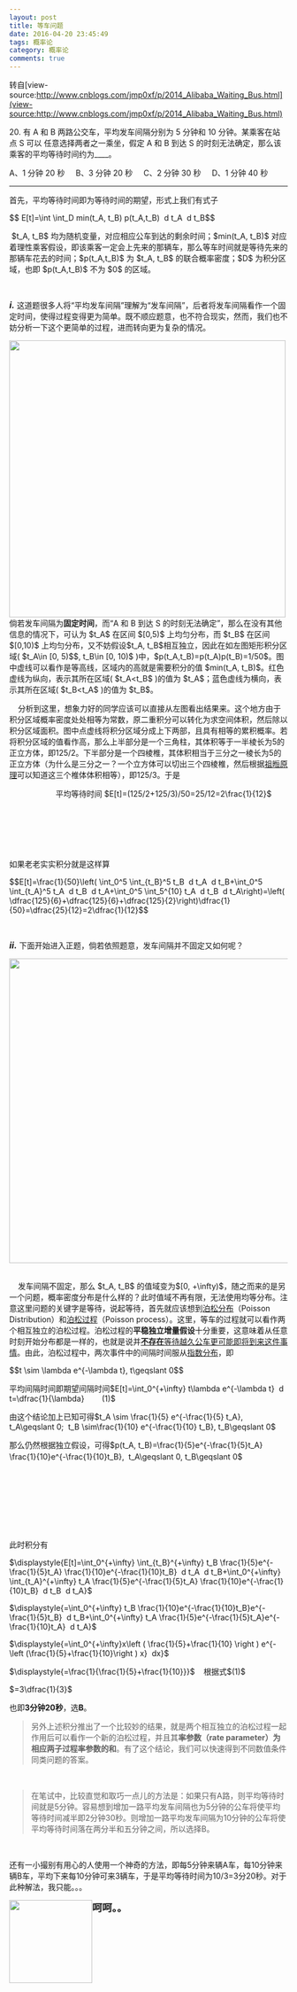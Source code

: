 ```yaml
---
layout: post
title: 等车问题
date: 2016-04-20 23:45:49
tags: 概率论
category: 概率论
comments: true
---
```



转自[view-source:http://www.cnblogs.com/jmp0xf/p/2014_Alibaba_Waiting_Bus.html](view-source:http://www.cnblogs.com/jmp0xf/p/2014_Alibaba_Waiting_Bus.html)

<p>20. 有 A 和 B 两路公交车，平均发车间隔分别为 5 分钟和 10 分钟。某乘客在站点 S 可以 任意选择两者之一乘坐，假定 A 和 B 到达 S 的时刻无法确定，那么该乘客的平均等待时间约为____。</p>
<p>A、1 分钟 20 秒 &nbsp; &nbsp; B、3 分钟 20 秒 &nbsp; &nbsp; C、2 分钟 30 秒 &nbsp; &nbsp; D、1 分钟 40 秒</p>
<hr />
<p>首先，平均等待时间即为等待时间的期望，形式上我们有式子</p>
<p>$$ E[t]=\int \int_D min(t_A, t_B) p(t_A,t_B) &nbsp;d t_A &nbsp;d t_B$$</p>
<p>&nbsp;$t_A, t_B$ 均为随机变量，对应相应公车到达的剩余时间；$min(t_A, t_B)$ 对应着理性乘客假设，即该乘客一定会上先来的那辆车，那么等车时间就是等待先来的那辆车花去的时间；$p(t_A,t_B)$ 为 $t_A, t_B$ 的联合概率密度；$D$ 为积分区域，也即 $p(t_A,t_B)$ 不为 $0$ 的区域。</p>
<p>&nbsp;</p>
<p><span style="font-size: 16px;"><strong><em>i.</em></strong></span> 这道题很多人将&ldquo;平均发车间隔&rdquo;理解为&ldquo;发车间隔&rdquo;，后者将发车间隔看作一个固定时间，使得过程变得更为简单。既不顺应题意，也不符合现实，然而，我们也不妨分析一下这个更简单的过程，进而转向更为复杂的情况。</p>
<p><img style="float: left;" src="http://images.cnitblog.com/blog/524043/201310/08164422-b1ed41ed4d844bfa9b9f05312e589551.png" alt="" width="500" /></p>
<p>&nbsp; &nbsp;</p>
<p>&nbsp;</p>
<p>&nbsp;&nbsp; &nbsp; 倘若发车间隔为<strong>固定时间</strong>，而&ldquo;A 和 B 到达 S 的时刻无法确定&rdquo;，那么在没有其他信息的情况下，可认为 $t_A$ 在区间 $[0,5)$ 上均匀分布，而 $t_B$ 在区间$[0,10)$ 上均匀分布，又不妨假设$t_A, t_B$相互独立，因此在如左图矩形积分区域( $t_A\in [0, 5)$$, t_B\in [0, 10)$ )中，$p(t_A,t_B)=p(t_A)p(t_B)=1/50$。图中虚线可以看作是等高线，区域内的高就是需要积分的值 $min(t_A, t_B)$。红色虚线为纵向，表示其所在区域( $t_A&lt;t_B$ )的值为 $t_A$；蓝色虚线为横向，表示其所在区域( $t_B&lt;t_A$ )的值为 $t_B$。</p>
<p>&nbsp; &nbsp; 分析到这里，想象力好的同学应该可以直接从左图看出结果来。这个地方由于积分区域概率密度处处相等为常数，原二重积分可以转化为求空间体积，然后除以积分区域面积。图中点虚线将积分区域分成上下两部，且具有相等的累积概率。若将积分区域的值看作高，那么上半部分是一个三角柱，其体积等于一半棱长为5的正立方体，即125/2。下半部分是一个四棱椎，其体积相当于三分之一棱长为5的正立方体（为什么是三分之一？一个立方体可以切出三个四棱椎，然后根据<a href="http://zh.wikipedia.org/zh-cn/%E7%A5%96%E6%9A%85%E5%8E%9F%E7%90%86" target="_blank">祖暅原理</a>可以知道这三个椎体体积相等），即125/3。于是</p>
<p>　　　　　　平均等待时间 $E[t]=(125/2+125/3)/50=25/12=2\frac{1}{12}$</p>
<p>&nbsp;</p>
<p>&nbsp;</p>
<p>&nbsp;</p>
<p>如果老老实实积分就是这样算</p>
<p>$$E[t]=\frac{1}{50}\left( \int_0^5 \int_{t_B}^5 t_B &nbsp;d t_A &nbsp;d t_B+\int_0^5 \int_{t_A}^5 t_A &nbsp;d t_B &nbsp;d t_A+\int_0^5 \int_5^{10} t_A &nbsp;d t_B &nbsp;d t_A\right)=\left( \dfrac{125}{6}+\dfrac{125}{6}+\dfrac{125}{2}\right)\dfrac{1}{50}=\dfrac{25}{12}=2\dfrac{1}{12}$$</p>
<p>&nbsp;</p>
<p><span style="font-size: 16px;"><em><strong>ii.</strong></em></span> 下面开始进入正题，倘若依照题意，发车间隔并不固定又如何呢？</p>
<p><img style="float: left;" src="http://images.cnitblog.com/blog/524043/201310/08224306-7f7079fbfb0f4dab9aaf6f1f6a3058a6.png" alt="" width="550" /></p>
<p>&nbsp;</p>
<p>&nbsp; &nbsp; 发车间隔不固定，那么 $t_A, t_B$ 的值域变为$[0, +\infty)$，随之而来的是另一个问题，概率密度分布是什么样的？此时值域不再有限，无法使用均等分布。注意这里问题的关键字是等待，说起等待，首先就应该想到<a href="http://zh.wikipedia.org/zh-cn/%E6%B3%8A%E6%9D%BE%E5%88%86%E4%BD%88" target="_blank">泊松分布</a>（Poisson Distribution）和<a href="http://zh.wikipedia.org/wiki/%E6%B3%8A%E6%9D%BE%E8%BF%87%E7%A8%8B" target="_blank">泊松过程</a>（Poisson process）。这里，等车的过程就可以看作两个相互独立的泊松过程。泊松过程的<strong>平稳独立增量假设</strong>十分重要，这意味着从任意时刻开始分布都是一样的，也就是说并<span style="text-decoration: underline;"><strong>不存在</strong>等待越久公车更可能即将到来这件事情</span>。由此，泊松过程中，两次事件中的间隔时间服从<a href="http://zh.wikipedia.org/wiki/%E6%8C%87%E6%95%B0%E5%88%86%E5%B8%83" target="_blank">指数分布</a>，即</p>
<p>$$t \sim \lambda e^{-\lambda t}, t\geqslant 0$$</p>
<p>平均间隔时间即期望间隔时间$E[t]=\int_0^{+\infty} t\lambda e^{-\lambda t} &nbsp;d t=\dfrac{1}{\lambda} &nbsp; &nbsp; &nbsp; &nbsp;(1)$</p>
<p>由这个结论加上已知可得$t_A \sim \frac{1}{5}&nbsp;e^{-\frac{1}{5} t_A}, t_A\geqslant 0; &nbsp;t_B \sim\frac{1}{10}&nbsp;e^{-\frac{1}{10} t_B}, t_B\geqslant 0$</p>
<p><span style="line-height: 1.5;">那么仍然根据独立假设，可得$p(t_A, t_B)=\frac{1}{5}e^{-\frac{1}{5}t_A} \frac{1}{10}e^{-\frac{1}{10}t_B}, &nbsp;t_A\geqslant 0,&nbsp;t_B\geqslant 0$</span></p>
<p>&nbsp;</p>
<p>&nbsp;</p>
<p>&nbsp;</p>
<p>&nbsp;</p>
<p>此时积分有</p>
<p>$\displaystyle{E[t]=\int_0^{+\infty} \int_{t_B}^{+\infty} t_B \frac{1}{5}e^{-\frac{1}{5}t_A} \frac{1}{10}e^{-\frac{1}{10}t_B} &nbsp;d t_A &nbsp;d t_B+\int_0^{+\infty} \int_{t_A}^{+\infty} t_A \frac{1}{5}e^{-\frac{1}{5}t_A} \frac{1}{10}e^{-\frac{1}{10}t_B} &nbsp;d t_B &nbsp;d t_A}$</p>
<p>$\displaystyle{=\int_0^{+\infty} t_B \frac{1}{10}e^{-\frac{1}{10}t_B}e^{-\frac{1}{5}t_B} &nbsp;d t_B+\int_0^{+\infty} t_A \frac{1}{5}e^{-\frac{1}{5}t_A}e^{-\frac{1}{10}t_A} &nbsp;d t_A}$</p>
<p>$\displaystyle{=\int_0^{+\infty}x\left ( \frac{1}{5}+\frac{1}{10} \right )&nbsp;e^{-\left (\frac{1}{5}+\frac{1}{10}\right ) x} &nbsp;dx}$</p>
<p>$\displaystyle{=\frac{1}{\frac{1}{5}+\frac{1}{10}}}$ &nbsp; &nbsp;根据式$(1)$</p>
<p>$=3\dfrac{1}{3}$</p>
<p>也即<strong>3分钟20秒</strong>，选<strong>B</strong>。</p>
<blockquote>
<p>另外上述积分推出了一个比较妙的结果，就是两个相互独立的泊松过程一起作用后可以看作一个新的泊松过程，并且其<strong>率参数（rate parameter）为相应两子过程率参数的和</strong>。有了这个结论，我们可以快速得到不同数值条件同类问题的答案。</p>
</blockquote>
<p>&nbsp;</p>
<blockquote>
<p>在笔试中，比较直觉和取巧一点儿的方法是：如果只有A路，则平均等待时间就是5分钟。容易想到增加一路平均发车间隔也为5分钟的公车将使平均等待时间减半即2分钟30秒。则增加一路平均发车间隔为10分钟的公车将使平均等待时间落在两分半和五分钟之间，所以选择B。</p>
</blockquote>
<p>&nbsp;</p>
<p>还有一小撮别有用心的人使用一个神奇的方法，即每5分钟来辆A车，每10分钟来辆B车，平均下来每10分钟可来3辆车，于是平均等待时间为10/3=3分20秒。对于此种解法，我只能。。。</p>
<p><img style="float: left;" src="http://images.cnitblog.com/blog/524043/201310/08230548-a28b2cd1bc2c4babba52635ecde5eb7c.jpg" alt="" width="150" /><span style="font-size: 18px;"><strong>呵呵。。</strong></span></p>
